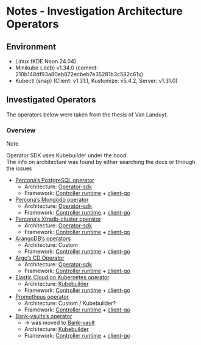 # Notes - Investigation Architecture Operators

## Environment

- Linux (KDE Neon 24.04)
- Minikube (.deb) v1.34.0 (commit: 210b148df93a80eb872ecbeb7e35281b3c582c61x)
- Kubectl (snap) (Client: v1.31.1, Kustomize: v5.4.2, Server: v1.31.0)

## Investigated Operators

The operators below were taken from the thesis of Van Landuyt.

### Overview

> [!NOTE]
> Operator SDK uses Kubebuilder under the hood.  
> The info on architecture was found by either searching the docs or through the issues

- [Percona’s PostgreSQL operator](https://github.com/percona/percona-postgresql-operator)
    - Architecture: [Operator-sdk](https://github.com/operator-framework/operator-sdk)
    - Framework: [Controller runtime](https://github.com/kubernetes-sigs/controller-runtime) + [client-go](https://github.com/kubernetes/client-go)
- [Percona’s Mongodb operator](https://github.com/percona/percona-server-mongodb-operator)
    - Architecture: [Operator-sdk](https://github.com/operator-framework/operator-sdk)
    - Framework: [Controller runtime](https://github.com/kubernetes-sigs/controller-runtime) + [client-go](https://github.com/kubernetes/client-go)
- [Percona’s Xtradb-cluster operator](https://github.com/percona/percona-xtradb-cluster-operator)
    - Architecture: [Operator-sdk](https://github.com/operator-framework/operator-sdk)
    - Framework: [Controller runtime](https://github.com/kubernetes-sigs/controller-runtime) + [client-go](https://github.com/kubernetes/client-go)
- [ArangoDB’s operators](https://github.com/arangodb/kube-arangodb)
    - Architecture: Custom
    - Framework: [Controller runtime](https://github.com/kubernetes-sigs/controller-runtime) + [client-go](https://github.com/kubernetes/client-go)
- [Argo’s CD Operator](https://github.com/argoproj-labs/argocd-operator)
    - Architecture: [Operator-sdk](https://github.com/operator-framework/operator-sdk)
    - Framework: [Controller runtime](https://github.com/kubernetes-sigs/controller-runtime) + [client-go](https://github.com/kubernetes/client-go)
- [Elastic Cloud on Kubernetes operator](https://github.com/elastic/cloud-on-k8s)
    - Architecture: [Kubebuilder](https://github.com/kubernetes-sigs/kubebuilder)
    - Framework: [Controller runtime](https://github.com/kubernetes-sigs/controller-runtime) + [client-go](https://github.com/kubernetes/client-go)
- [Prometheus operator](https://github.com/prometheus-operator/prometheus-operator)
    - Architecture: Custom / Kubebuilder?
    - Framework: [Controller runtime](https://github.com/kubernetes-sigs/controller-runtime) + [client-go](https://github.com/kubernetes/client-go)
- [Bank-vaults’s operator](https://github.com/banzaicloud/bank-vaults)
    - -> was moved to [Bank-vault](https://github.com/bank-vaults/bank-vaults)
    - Architecture: [Kubebuilder](https://github.com/kubernetes-sigs/kubebuilder)
    - Framework: [Controller runtime](https://github.com/kubernetes-sigs/controller-runtime) + [client-go](https://github.com/kubernetes/client-go)
